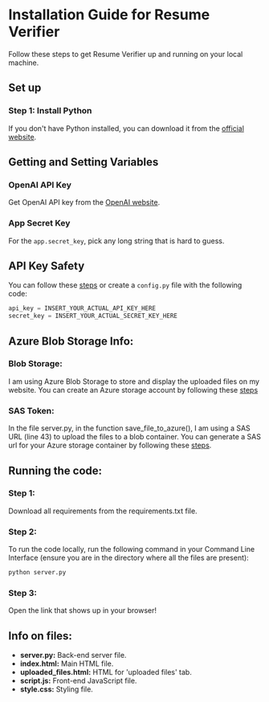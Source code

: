 # Installation Guide for Resume Verifier

Follow these steps to get Resume Verifier up and running on your local machine.

## Set up

### Step 1: Install Python
If you don't have Python installed, you can download it from the [official website](https://www.python.org/downloads/).

## Getting and Setting Variables

### OpenAI API Key
Get OpenAI API key from the [OpenAI website](https://openai.com/blog/openai-api).

### App Secret Key
For the `app.secret_key`, pick any long string that is hard to guess.

## API Key Safety
You can follow these [steps](https://help.openai.com/en/articles/5112595-best-practices-for-api-key-safety) or create a `config.py` file with the following code:
```python
api_key = INSERT_YOUR_ACTUAL_API_KEY_HERE
secret_key = INSERT_YOUR_ACTUAL_SECRET_KEY_HERE
```
## Azure Blob Storage Info:

### Blob Storage:
I am using Azure Blob Storage to store and display the uploaded files on my website. You can create an Azure storage account by following these [steps](https://learn.microsoft.com/en-us/azure/storage/blobs/storage-quickstart-blobs-portal)

### SAS Token:
In the file server.py, in the function save_file_to_azure(), I am using a SAS URL (line 43) to upload the files to a blob container. You can generate a SAS url for your Azure storage container by following these [steps](https://docs.informatica.com/integration-cloud/data-integration-connectors/h2l/1679-prerequisites-to-create-a-microsoft-azure-blob-storage-v3-c/prerequisites-to-create-a-microsoft-azure-blob-storage-v3-connec/get-credentials-for-shared-access-signature-authentication/get-sas-token-for-the-container/get-sas-token-from-the-azure-portal.html).


## Running the code:

### Step 1:
Download all requirements from the requirements.txt file.

### Step 2:
To run the code locally, run the following command in your Command Line Interface (ensure you are in the directory where all the files are present):
```python
python server.py
```
### Step 3:
Open the link that shows up in your browser!

## Info on files:
- **server.py:** Back-end server file.
- **index.html:** Main HTML file.
- **uploaded_files.html:** HTML for 'uploaded files' tab.
- **script.js:** Front-end JavaScript file.
- **style.css:** Styling file.
